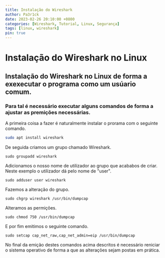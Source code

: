 ```yaml
---
title: Instalação do Wireshark
author: Pa3r1ck
date: 2023-02-26 20:10:00 +0800
categories: [Wireshark, Tutorial, Linux, Segurança]
tags: [linux, wireshark]
pin: true
---
```



# Instalação do Wireshark no Linux

## Instalação do Wireshark no Linux de forma a exexecutar o programa como um usúario comum.

### Para tal é necessário executar alguns comandos de forma a ajustar as premições necessárias.

A primeira coisa a fazer é naturalmente instalar o prorama com o seguinte comando.

``` bash
sudo apt install wireshark
```
De seguida criamos um grupo chamado Wireshark.

```
sudo groupadd wireshark
```
Adicionamos o nosso nome de utilizador ao grupo que acababos de criar. Neste exemplo o utilizador dá pelo nome de "user".

```
sudo adduser user wireshark
```
Fazemos a alteração do grupo.

```
sudo chgrp wireshark /usr/bin/dumpcap
```

Alteramos as permições.

```
sudo chmod 750 /usr/bin/dumpcap
```

E por fim emitimos o seguinte comando.

```
sudo setcap cap_net_raw,cap_net_admin=eip /usr/bin/dumpcap
```

No final da emição destes comandos acima descritos é necessário reniciar o sistema operativo de forma a que as alterações sejam postas em prática.
